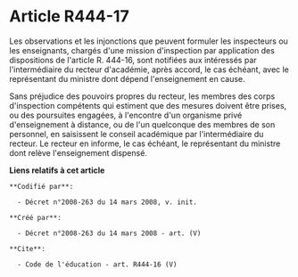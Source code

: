 # Article R444-17

Les observations et les injonctions que peuvent formuler les inspecteurs ou les enseignants, chargés d'une mission
d'inspection par application des dispositions de l'article R. 444-16, sont notifiées aux intéressés par l'intermédiaire du
recteur d'académie, après accord, le cas échéant, avec le représentant du ministre dont dépend l'enseignement en cause. 

Sans préjudice des pouvoirs propres du recteur, les membres des corps d'inspection compétents qui estiment que des mesures
doivent être prises, ou des poursuites engagées, à l'encontre d'un organisme privé d'enseignement à distance, ou de l'un
quelconque des membres de son personnel, en saisissent le conseil académique par l'intermédiaire du recteur. Le recteur en
informe, le cas échéant, le représentant du ministre dont relève l'enseignement dispensé.

**Liens relatifs à cet article**

	**Codifié par**:

	  - Décret n°2008-263 du 14 mars 2008, v. init.

	**Créé par**:

	  - Décret n°2008-263 du 14 mars 2008 - art. (V)

	**Cite**:

	  - Code de l'éducation - art. R444-16 (V)
